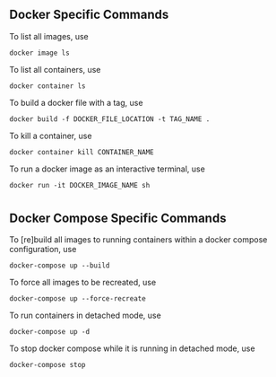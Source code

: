 ## Docker Specific Commands

To list all images, use

```
docker image ls
```

To list all containers, use

```
docker container ls
```

To build a docker file with a tag, use

```
docker build -f DOCKER_FILE_LOCATION -t TAG_NAME .
```

To kill a container, use

```
docker container kill CONTAINER_NAME
```

To run a docker image as an interactive terminal, use

```
docker run -it DOCKER_IMAGE_NAME sh
```

#

## Docker Compose Specific Commands

To [re]build all images to running containers within a docker compose configuration, use

```
docker-compose up --build
```

To force all images to be recreated, use

```
docker-compose up --force-recreate
```

To run containers in detached mode, use

```
docker-compose up -d
```

To stop docker compose while it is running in detached mode, use

```
docker-compose stop
```
